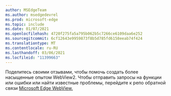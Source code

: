 ```yaml
---
author: MSEdgeTeam
ms.author: msedgedevrel
ms.prod: microsoft-edge
ms.topic: include
ms.date: 01/07/2021
ms.openlocfilehash: 4720f275fa5a795b062b5c7266ce6109daa6e252
ms.sourcegitcommit: 6cf12643e9959873f8b5d785fd6158eeab74f424
ms.translationtype: MT
ms.contentlocale: ru-RU
ms.lasthandoff: 03/06/2021
ms.locfileid: "11399663"
---
```

Поделитесь своими отзывами, чтобы помочь создать более насыщенные опытом WebView2.  Чтобы отправить запросы на функции или ошибки или найти известные проблемы, перейдите к репо обратной связи [Microsoft Edge WebView.][GithubMicrosoftedgeWebviewfeedback]  

<!-- links -->  

[GithubMicrosoftedgeWebviewfeedback]: https://github.com/MicrosoftEdge/WebViewFeedback "Отзывы веб-просмотров — MicrosoftEdge/WebViewFeedback | GitHub"  
